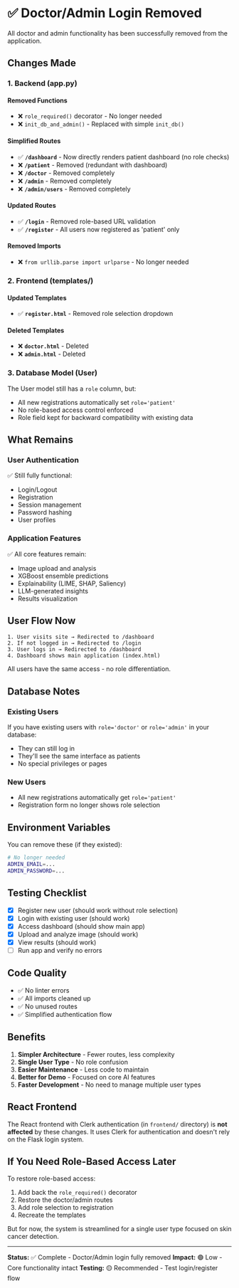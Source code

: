 # ✅ Doctor/Admin Login Removed

All doctor and admin functionality has been successfully removed from the application.

## Changes Made

### 1. **Backend (app.py)**

#### Removed Functions
- ❌ `role_required()` decorator - No longer needed
- ❌ `init_db_and_admin()` - Replaced with simple `init_db()`

#### Simplified Routes
- ✅ **`/dashboard`** - Now directly renders patient dashboard (no role checks)
- ❌ **`/patient`** - Removed (redundant with dashboard)
- ❌ **`/doctor`** - Removed completely
- ❌ **`/admin`** - Removed completely
- ❌ **`/admin/users`** - Removed completely

#### Updated Routes
- ✅ **`/login`** - Removed role-based URL validation
- ✅ **`/register`** - All users now registered as 'patient' only

#### Removed Imports
- ❌ `from urllib.parse import urlparse` - No longer needed

### 2. **Frontend (templates/)**

#### Updated Templates
- ✅ **`register.html`** - Removed role selection dropdown

#### Deleted Templates
- ❌ **`doctor.html`** - Deleted
- ❌ **`admin.html`** - Deleted

### 3. **Database Model (User)**

The User model still has a `role` column, but:
- All new registrations automatically set `role='patient'`
- No role-based access control enforced
- Role field kept for backward compatibility with existing data

## What Remains

### User Authentication
✅ Still fully functional:
- Login/Logout
- Registration
- Session management
- Password hashing
- User profiles

### Application Features
✅ All core features remain:
- Image upload and analysis
- XGBoost ensemble predictions
- Explainability (LIME, SHAP, Saliency)
- LLM-generated insights
- Results visualization

## User Flow Now

```
1. User visits site → Redirected to /dashboard
2. If not logged in → Redirected to /login
3. User logs in → Redirected to /dashboard
4. Dashboard shows main application (index.html)
```

All users have the same access - no role differentiation.

## Database Notes

### Existing Users
If you have existing users with `role='doctor'` or `role='admin'` in your database:
- They can still log in
- They'll see the same interface as patients
- No special privileges or pages

### New Users
- All new registrations automatically get `role='patient'`
- Registration form no longer shows role selection

## Environment Variables

You can remove these (if they existed):
```bash
# No longer needed
ADMIN_EMAIL=...
ADMIN_PASSWORD=...
```

## Testing Checklist

- [x] Register new user (should work without role selection)
- [x] Login with existing user (should work)
- [x] Access dashboard (should show main app)
- [x] Upload and analyze image (should work)
- [x] View results (should work)
- [ ] Run app and verify no errors

## Code Quality

- ✅ No linter errors
- ✅ All imports cleaned up
- ✅ No unused routes
- ✅ Simplified authentication flow

## Benefits

1. **Simpler Architecture** - Fewer routes, less complexity
2. **Single User Type** - No role confusion
3. **Easier Maintenance** - Less code to maintain
4. **Better for Demo** - Focused on core AI features
5. **Faster Development** - No need to manage multiple user types

## React Frontend

The React frontend with Clerk authentication (in `frontend/` directory) is **not affected** by these changes. It uses Clerk for authentication and doesn't rely on the Flask login system.

## If You Need Role-Based Access Later

To restore role-based access:
1. Add back the `role_required()` decorator
2. Restore the doctor/admin routes
3. Add role selection to registration
4. Recreate the templates

But for now, the system is streamlined for a single user type focused on skin cancer detection.

---

**Status:** ✅ Complete - Doctor/Admin login fully removed
**Impact:** 🟢 Low - Core functionality intact
**Testing:** 🟡 Recommended - Test login/register flow

